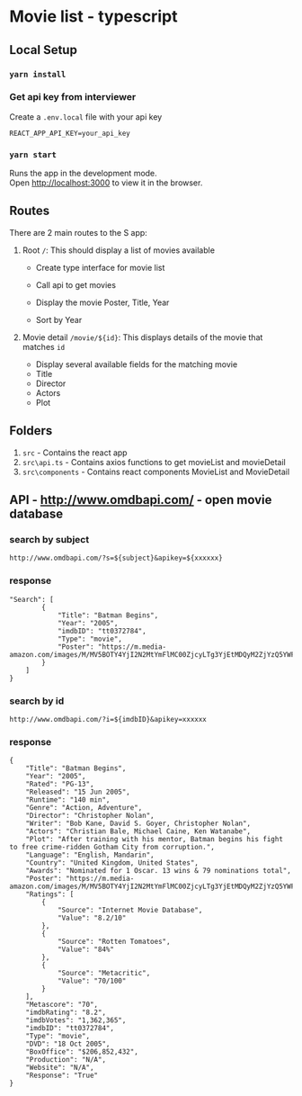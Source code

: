 # Movie list - typescript

## Local Setup

### `yarn install`

### Get api key from interviewer

Create a `.env.local` file with your api key

```
REACT_APP_API_KEY=your_api_key
```

### `yarn start`

Runs the app in the development mode.\
Open [http://localhost:3000](http://localhost:3000) to view it in the browser.

## Routes

There are 2 main routes to the S app:

1. Root `/`: This should display a list of movies available

   - Create type interface for movie list

   - Call api to get movies

   - Display the movie Poster, Title, Year

   - Sort by Year

2. Movie detail `/movie/${id}`: This displays details of the movie that matches `id`

   - Display several available fields for the matching movie
   - Title
   - Director
   - Actors
   - Plot

## Folders

1. `src` - Contains the react app
2. `src\api.ts` - Contains axios functions to get movieList and movieDetail
3. `src\components` - Contains react components MovieList and MovieDetail

## API - http://www.omdbapi.com/ - open movie database

### search by subject

`http://www.omdbapi.com/?s=${subject}&apikey=${xxxxxx}`

### response

```
"Search": [
        {
            "Title": "Batman Begins",
            "Year": "2005",
            "imdbID": "tt0372784",
            "Type": "movie",
            "Poster": "https://m.media-amazon.com/images/M/MV5BOTY4YjI2N2MtYmFlMC00ZjcyLTg3YjEtMDQyM2ZjYzQ5YWFkXkEyXkFqcGdeQXVyMTQxNzMzNDI@._V1_SX300.jpg"
        }
    ]
}
```

### search by id

`http://www.omdbapi.com/?i=${imdbID}&apikey=xxxxxx`

### response

```
{
    "Title": "Batman Begins",
    "Year": "2005",
    "Rated": "PG-13",
    "Released": "15 Jun 2005",
    "Runtime": "140 min",
    "Genre": "Action, Adventure",
    "Director": "Christopher Nolan",
    "Writer": "Bob Kane, David S. Goyer, Christopher Nolan",
    "Actors": "Christian Bale, Michael Caine, Ken Watanabe",
    "Plot": "After training with his mentor, Batman begins his fight to free crime-ridden Gotham City from corruption.",
    "Language": "English, Mandarin",
    "Country": "United Kingdom, United States",
    "Awards": "Nominated for 1 Oscar. 13 wins & 79 nominations total",
    "Poster": "https://m.media-amazon.com/images/M/MV5BOTY4YjI2N2MtYmFlMC00ZjcyLTg3YjEtMDQyM2ZjYzQ5YWFkXkEyXkFqcGdeQXVyMTQxNzMzNDI@._V1_SX300.jpg",
    "Ratings": [
        {
            "Source": "Internet Movie Database",
            "Value": "8.2/10"
        },
        {
            "Source": "Rotten Tomatoes",
            "Value": "84%"
        },
        {
            "Source": "Metacritic",
            "Value": "70/100"
        }
    ],
    "Metascore": "70",
    "imdbRating": "8.2",
    "imdbVotes": "1,362,365",
    "imdbID": "tt0372784",
    "Type": "movie",
    "DVD": "18 Oct 2005",
    "BoxOffice": "$206,852,432",
    "Production": "N/A",
    "Website": "N/A",
    "Response": "True"
}
```

